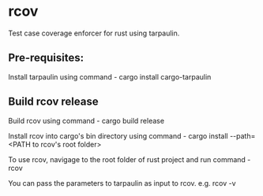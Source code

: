 # rcov
Test case coverage enforcer for rust using tarpaulin.

## Pre-requisites:
Install tarpaulin using command - cargo install cargo-tarpaulin

## Build rcov release
Build rcov using command - cargo build release

Install rcov into cargo's bin directory using command - cargo install --path=<PATH to rcov's root folder>

To use rcov, navigage to the root folder of rust project and run command - rcov

You can pass the parameters to tarpaulin as input to rcov. e.g. rcov -v
